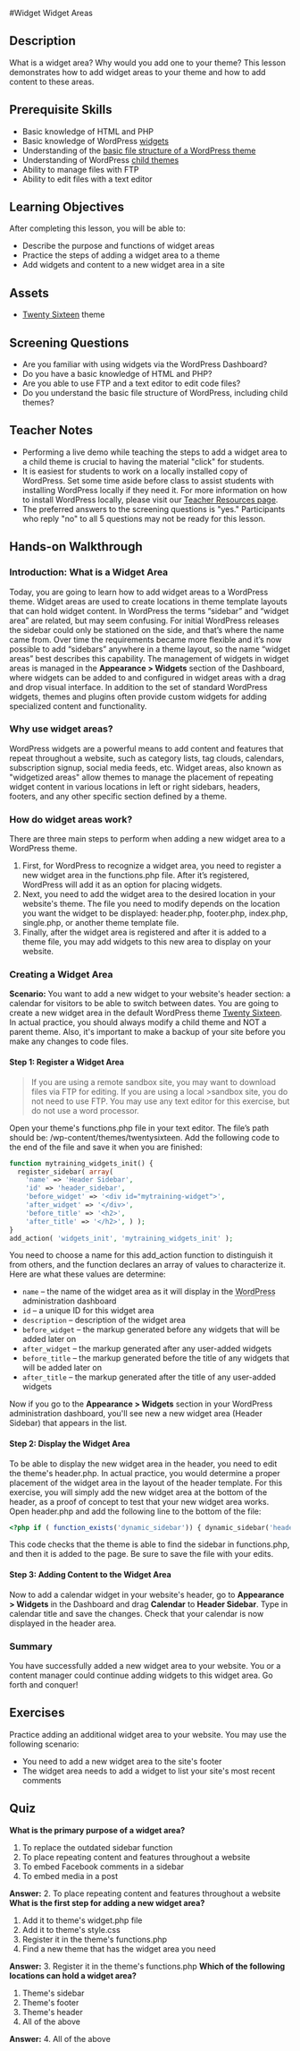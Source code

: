 #Widget Widget Areas
## Description

What is a widget area? Why would you add one to your theme? This lesson demonstrates how to add widget areas to your theme and how to add content to these areas.

## Prerequisite Skills

*   Basic knowledge of HTML and PHP
*   Basic knowledge of WordPress [widgets](https://codex.wordpress.org/WordPress_Widgets)
*   Understanding of the [basic file structure of a WordPress theme](https://make.wordpress.org/training/handbook/theme-school/anatomy-of-a-theme/)
*   Understanding of WordPress [child themes](https://make.wordpress.org/training/handbook/theme-school/child-themes/)
*   Ability to manage files with FTP
*   Ability to edit files with a text editor

## Learning Objectives

After completing this lesson, you will be able to:

*   Describe the purpose and functions of widget areas
*   Practice the steps of adding a widget area to a theme
*   Add widgets and content to a new widget area in a site

## Assets

*   [Twenty Sixteen](https://wordpress.org/themes/twentysixteen/) theme

## Screening Questions

*   Are you familiar with using widgets via the WordPress Dashboard?
*   Do you have a basic knowledge of HTML and PHP?
*   Are you able to use FTP and a text editor to edit code files?
*   Do you understand the basic file structure of WordPress, including child themes?

## Teacher Notes

*   Performing a live demo while teaching the steps to add a widget area to a child theme is crucial to having the material "click" for students.
*   It is easiest for students to work on a locally installed copy of WordPress. Set some time aside before class to assist students with installing WordPress locally if they need it. For more information on how to install WordPress locally, please visit our [Teacher Resources page](http://make.wordpress.org/training/teacher-resources/).
*   The preferred answers to the screening questions is "yes." Participants who reply "no" to all 5 questions may not be ready for this lesson.

## Hands-on Walkthrough

### Introduction: What is a Widget Area

Today, you are going to learn how to add widget areas to a WordPress theme. Widget areas are used to create locations in theme template layouts that can hold widget content. In WordPress the terms “sidebar” and “widget area” are related, but may seem confusing. For initial WordPress releases the sidebar could only be stationed on the side, and that’s where the name came from. Over time the requirements became more flexible and it’s now possible to add “sidebars” anywhere in a theme layout, so the name “widget areas” best describes this capability. The management of widgets in widget areas is managed in the **Appearance > Widgets** section of the Dashboard, where widgets can be added to and configured in widget areas with a drag and drop visual interface. In addition to the set of standard WordPress widgets, themes and plugins often provide custom widgets for adding specialized content and functionality.

### Why use widget areas?

WordPress widgets are a powerful means to add content and features that repeat throughout a website, such as category lists, tag clouds, calendars, subscription signup, social media feeds, etc. Widget areas, also known as "widgetized areas" allow themes to manage the placement of repeating widget content in various locations in left or right sidebars, headers, footers, and any other specific section defined by a theme.

### How do widget areas work?

There are three main steps to perform when adding a new widget area to a WordPress theme.

1.  First, for WordPress to recognize a widget area, you need to register a new widget area in the functions.php file. After it’s registered, WordPress will add it as an option for placing widgets.
2.  Next, you need to add the widget area to the desired location in your website's theme. The file you need to modify depends on the location you want the widget to be displayed: header.php, footer.php, index.php, single.php, or another theme template file.
3.  Finally, after the widget area is registered and after it is added to a theme file, you may add widgets to this new area to display on your website.

### Creating a Widget Area

**Scenario:** You want to add a new widget to your website's header section: a calendar for visitors to be able to switch between dates. You are going to create a new widget area in the default WordPress theme [Twenty Sixteen](https://wordpress.org/themes/twentysixteen/). In actual practice, you should always modify a child theme and NOT a parent theme. Also, it's important to make a backup of your site before you make any changes to code files.

#### Step 1: Register a Widget Area

>If you are using a remote sandbox site, you may want to download files via FTP for editing. If you are using a local >sandbox site, you do not need to use FTP. You may use any text editor for this exercise, but do not use a word processor.

Open your theme's functions.php file in your text editor. The file’s path should be: <your root WP folder>/wp-content/themes/twentysixteen. Add the following code to the end of the file and save it when you are finished:

```php
function mytraining_widgets_init() {
  register_sidebar( array(
    'name' => 'Header Sidebar',
    'id' => 'header_sidebar',
    'before_widget' => '<div id="mytraining-widget">',
    'after_widget' => '</div>',
    'before_title' => '<h2>',
    'after_title' => '</h2>', ) );
}
add_action( 'widgets_init', 'mytraining_widgets_init' );
```

You need to choose a name for this add_action function to distinguish it from others, and the function declares an array of values to characterize it. Here are what these values are determine:

*   `name` – the name of the widget area as it will display in the <acronym title="WordPress">WordPress</acronym> administration dashboard
*   `id` – a unique ID for this widget area
*   `description` – description of the widget area
*   `before_widget` – the markup generated before any widgets that will be added later on
*   `after_widget` – the markup generated after any user-added widgets
*   `before_title` – the markup generated before the title of any widgets that will be added later on
*   `after_title` – the markup generated after the title of any user-added widgets

Now if you go to the **Appearance > Widgets** section in your WordPress administration dashboard, you'll see new a new widget area (Header Sidebar) that appears in the list.

#### Step 2: Display the Widget Area

To be able to display the new widget area in the header, you need to edit the theme's header.php. In actual practice, you would determine a proper placement of the widget area in the layout of the header template. For this exercise, you will simply add the new widget area at the bottom of the header, as a proof of concept to test that your new widget area works. Open header.php and add the following line to the bottom of the file:

```php
<?php if ( function_exists('dynamic_sidebar')) { dynamic_sidebar('header_sidebar'); } ?>
```

This code checks that the theme is able to find the sidebar in functions.php, and then it is added to the page. Be sure to save the file with your edits.  

#### Step 3: Adding Content to the Widget Area

Now to add a calendar widget in your website's header, go to **Appearance > Widgets** in the Dashboard and drag **Calendar** to **Header Sidebar**. Type in calendar title and save the changes. Check that your calendar is now displayed in the header area.

### Summary

You have successfully added a new widget area to your website. You or a content manager could continue adding widgets to this widget area. Go forth and conquer!

## Exercises

Practice adding an additional widget area to your website. You may use the following scenario:

*   You need to add a new widget area to the site's footer
*   The widget area needs to add a widget to list your site's most recent comments

## Quiz

**What is the primary purpose of a widget area?**

1.  To replace the outdated sidebar function
2.  To place repeating content and features throughout a website
3.  To embed Facebook comments in a sidebar
4.  To embed media in a post

**Answer:** 2\. To place repeating content and features throughout a website **What is the first step for adding a new widget area?**

1.  Add it to theme's widget.php file
2.  Add it to theme's style.css
3.  Register it in the theme's functions.php
4.  Find a new theme that has the widget area you need

**Answer:** 3\. Register it in the theme's functions.php **Which of the following locations can hold a widget area?**

1.  Theme's sidebar
2.  Theme's footer
3.  Theme's header
4.  All of the above

**Answer:** 4\. All of the above
